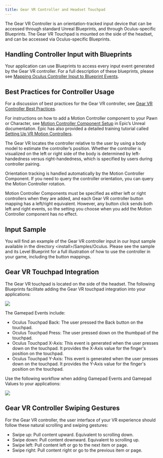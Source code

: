 ```yaml
---
title: Gear VR Controller and Headset Touchpad
---
```


The Gear VR Controller is an orientation-tracked input device that can be accessed through standard Unreal Blueprints, and through Oculus-specific Blueprints. The Gear VR Touchpad is mounted on the side of the headset, and can be accessed via Oculus-specific Blueprints.

## Handling Controller Input with Blueprints

Your application can use Blueprints to access every input event generated by the Gear VR controller. For a full description of these blueprints, please see [Mapping Oculus Controller Input to Blueprint Events](/documentation/unreal/latest/concepts/unreal-controller-input-mapping-reference/).

## Best Practices for Controller Usage

For a discussion of best practices for the Gear VR controller, see [Gear VR Controller Best Practices](/blog/gear-vr-controller-best-practices/).

For instructions on how to add a Motion Controller component to your Pawn or Character, see [Motion Controller Component Setup](https://docs.unrealengine.com/latest/INT/Platforms/VR/MotionController/) in Epic’s Unreal documentation. Epic has also provided a detailed training tutorial called [Setting Up VR Motion Controllers](https://docs.unrealengine.com/latest/INT/Videos/PLZlv_N0_O1gY7G589Z3I5-Dz7AdFSIWaG/6ALnsdQnkVQ/). 

The Gear VR locates the controller relative to the user by using a body model to estimate the controller’s position. Whether the controller is visualized on the left or right side of the body is determined by left-handedness versus right-handedness, which is specified by users during controller pairing.

Orientation tracking is handled automatically by the Motion Controller Component. If you need to query the controller orientation, you can query the Motion Controller rotation.

Motion Controller Components must be specified as either left or right controllers when they are added, and each Gear VR controller button mapping has a left/right equivalent. However, any button click sends both left and right events, so the setting you choose when you add the Motion Controller component has no effect.

## Input Sample

You will find an example of the Gear VR controller input in our Input sample available in the directory &lt;install&gt;/Samples/Oculus. Please see the sample and its Level Blueprint for a full illustration of how to use the controller in your game, including the button mappings. 

## Gear VR Touchpad Integration

The Gear VR touchpad is located on the side of the headset. The following Blueprints facilitate adding the Gear VR touchpad integration into your applications:

![](/images/documentationunreallatestconceptsunreal-gear-vr-controller-0.png)

The Gamepad Events include:

* Oculus Touchpad Back: The user pressed the Back button on the touchpad.
* Oculus Touchpad Press: The user pressed down on the thumbpad of the touchpad.
* Oculus Touchpad X-Axis: This event is generated when the user presses down on the touchpad. It provides the X-Axis value for the finger's position on the touchpad.
* Oculus Touchpad Y-Axis: This event is generated when the user presses down on the touchpad. It provides the Y-Axis value for the finger's position on the touchpad.


Use the following workflow when adding Gamepad Events and Gamepad Values to your applications:

![](/images/documentationunreallatestconceptsunreal-gear-vr-controller-1.png)



## Gear VR Controller Swiping Gestures

For the Gear VR controller, the user interface of your VR experience should follow these natural scrolling and swiping gestures:

* Swipe up: Pull content upward. Equivalent to scrolling down.
* Swipe down: Pull content downward. Equivalent to scrolling up.
* Swipe left: Pull content left or go to the next item or page. 
* Swipe right: Pull content right or go to the previous item or page.

